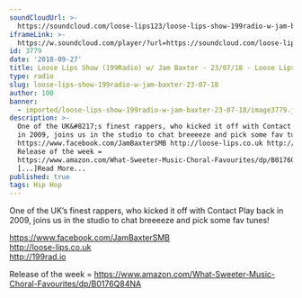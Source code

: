 ```yaml
---
soundCloudUrl: >-
  https://soundcloud.com/loose-lips123/loose-lips-show-199radio-w-jam-baxter-230818
iframeLink: >-
  https://w.soundcloud.com/player/?url=https://soundcloud.com/loose-lips123/loose-lips-show-199radio-w-jam-baxter-230818?in=loose-lips123/sets/radioshows&color=00aabb&auto_play=false&hide_related=false&show_comments=true&show_user=true&show_reposts=false
id: 3779
date: '2018-09-27'
title: Loose Lips Show (199Radio) w/ Jam Baxter - 23/07/18 - Loose Lips
type: radio
slug: loose-lips-show-199radio-w-jam-baxter-23-07-18
author: 100
banner:
  - imported/loose-lips-show-199radio-w-jam-baxter-23-07-18/image3779.jpeg
description: >-
  One of the UK&#8217;s finest rappers, who kicked it off with Contact Play back
  in 2009, joins us in the studio to chat breeeeze and pick some fav tunes!
  https://www.facebook.com/JamBaxterSMB http://loose-lips.co.uk http://199rad.io
  Release of the week =
  https://www.amazon.com/What-Sweeter-Music-Choral-Favourites/dp/B0176Q84NA
  [...]Read More...
published: true
tags: Hip Hop
---
```

One of the UK’s finest rappers, who kicked it off with Contact Play back in 2009, joins us in the studio to chat breeeeze and pick some fav tunes!

https://www.facebook.com/JamBaxterSMB  
http://loose-lips.co.uk  
http://199rad.io

Release of the week = https://www.amazon.com/What-Sweeter-Music-Choral-Favourites/dp/B0176Q84NA